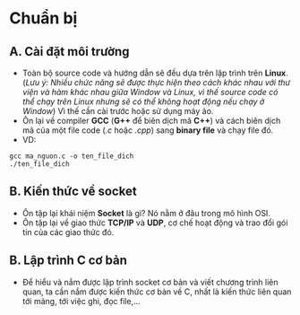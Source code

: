 # Chuẩn bị
## A. Cài đặt môi trường
* Toàn bộ source code và hướng dẫn sẽ đều dựa trên lập trình trên **Linux**. (*Lưu ý: Nhiều chức năng sẽ được thực hiện theo cách khác nhau với thư viện và hàm khác nhau giữa Window và Linux, vì thế source code có thể chạy trên Linux nhưng sẽ có thể không hoạt động nếu chạy ở Window*) Vì thế cần cài trước hoặc sử dụng máy ảo.
* Ôn lại về compiler **GCC** (**G++** để biên dịch mã **C++**) và cách biên dịch mã của một file code (*.c* hoặc *.cpp*) sang **binary file** và chạy file đó.
* VD:
```
gcc ma_nguon.c -o ten_file_dich
./ten_file_dich
```

## B. Kiến thức về socket
* Ôn tập lại khái niệm **Socket** là gì? Nó nằm ở đâu trong mô hình OSI.
* Ôn tập lại về giao thức **TCP/IP** và **UDP**, cơ chế hoạt động và trao đổi gói tin của các giao thức đó.

## B. Lập trình C cơ bản
* Để hiểu và nắm được lập trình socket cơ bản và viết chương trình liên quan, ta cần nắm được kiến thức cơ bản về C, nhất là kiến thức liên quan tới mảng, tới việc ghi, đọc file,...